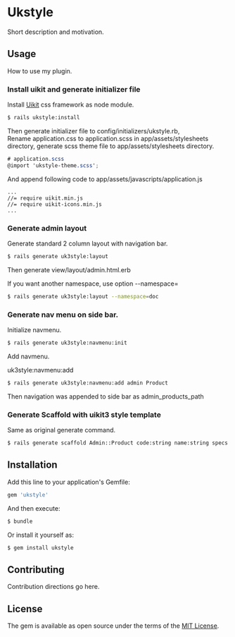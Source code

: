 # Ukstyle
Short description and motivation.

## Usage
How to use my plugin.

### Install uikit and generate initializer file

Install [Uikit](https://getuikit.com/) css framework as node module.

```bash
$ rails ukstyle:install
```
Then generate initializer file to config/initializers/ukstyle.rb,  
Rename application.css to application.scss in app/assets/stylesheets directory,
generate scss theme file to app/assets/stylesheets directory.  

```scss
# application.scss
@import 'ukstyle-theme.scss';
```

And append following code to app/assets/javascripts/application.js

```
...
//= require uikit.min.js
//= require uikit-icons.min.js
...
```
### Generate admin layout

Generate standard 2 column layout with navigation bar.

```bash
$ rails generate uk3style:layout
```
Then generate view/layout/admin.html.erb

If you want another namespace, use option --namespace=<NAMESPACE>

```bash
$ rails generate uk3style:layout --namespace=doc
```

### Generate nav menu on side bar.

Initialize navmenu.

```bash
$ rails generate uk3style:navmenu:init
```
Add navmenu.

uk3style:navmenu:add <Layout> <Model>

```bash
$ rails generate uk3style:navmenu:add admin Product
```
Then navigation was appended to side bar as admin_products_path

### Generate Scaffold with uikit3 style template

Same as original generate command.

```bash
$ rails generate scaffold Admin::Product code:string name:string specs:text
``` 

## Installation
Add this line to your application's Gemfile:

```ruby
gem 'ukstyle'
```

And then execute:
```bash
$ bundle
```

Or install it yourself as:
```bash
$ gem install ukstyle
```

## Contributing
Contribution directions go here.

## License
The gem is available as open source under the terms of the [MIT License](https://opensource.org/licenses/MIT).
